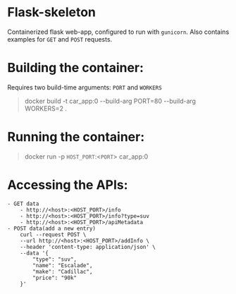 # Flask-skeleton
Containerized flask web-app, configured to run with `gunicorn`. Also contains examples for `GET` and `POST` requests.

# Building the container:
Requires two build-time arguments: `PORT` and `WORKERS`
> docker build -t car_app:0 --build-arg PORT=80 --build-arg WORKERS=2 .

# Running the container:
> docker run -p `HOST_PORT`:<`PORT`> car_app:0

# Accessing the APIs:
    - GET data   
        - http://<host>:<HOST_PORT>/info
        - http://<host>:<HOST_PORT>/info?type=suv
        - http://<host>:<HOST_PORT>/apiMetadata
    - POST data(add a new entry)
        curl --request POST \
        --url http://<host>:<HOST_PORT>/addInfo \
        --header 'content-type: application/json' \
        --data '{
            "type": "suv",
            "name": "Escalade",
            "make": "Cadillac",
            "price": "90k"
        }'
